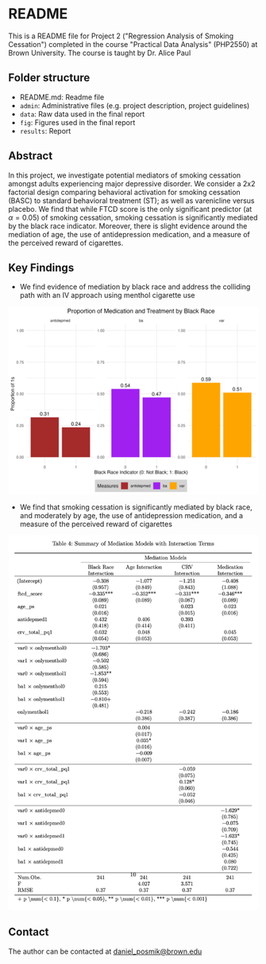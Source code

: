 # README

This is a README file for Project 2 ("Regression Analysis of Smoking Cessation") completed in the course "Practical Data Analysis" (PHP2550) at Brown University. The course is taught by Dr. Alice Paul

## Folder structure

- README.md: Readme file 
- `admin`: Administrative files (e.g. project description, project guidelines)
- `data`: Raw data used in the final report
- `fig`: Figures used in the final report
- `results`: Report 

## Abstract

In this project, we investigate potential mediators of smoking cessation amongst adults experiencing major depressive disorder. We consider a 2x2 factorial design comparing behavioral activation for smoking cessation (BASC) to standard behavioral treatment (ST); as well as varenicline versus placebo. We find that while FTCD score is the only significant predictor (at $\alpha = 0.05$) of smoking cessation, smoking cessation is significantly mediated by the black race indicator. Moreover, there is slight evidence around the mediation of age, the use of antidepression medication, and a measure of the perceived reward of cigarettes. 

## Key Findings 

- We find evidence of mediation by black race and address the colliding path with an IV approach using menthol cigarette use 

![Evidence of Mediation by Black Race](fig/bar-plot.png)

- We find that smoking cessation is significantly mediated by black race, and moderately by age, the use of antidepression medication, and a measure of the perceived reward of cigarettes

![Mediation Analysis](fig/results.png)

## Contact

The author can be contacted at [daniel_posmik@brown.edu](mailto:daniel_posmik@brown.edu)


